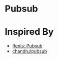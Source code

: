 Pubsub
==============




Inspired By
=============


- [Redis: Pubsub](http://redis.io/topics/pubsub)
- [chandru/pubsub](https://github.com/tuxychandru/pubsub)

